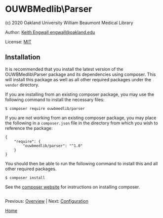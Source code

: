 # OUWBMedlib\Parser
(c) 2020 Oakland University William Beaumont Medical Library

Author: [Keith Engwall <engwall@oakland.edu>](mailto:engwall@oakland.edu)

License: [MIT](https://opensource.org/licenses/MIT)

## Installation

It is recommended that you install the latest version of the OUWBMedlib\Parser 
package and its dependencies using composer.  This will install this package
as well as all other required packages under the `vendor` directory.

If you are installing
from an existing composer package, you may use the following command
to install the necessary files:

```
$ composer require ouwbmedlib/parser
```

If you are not working from an existing composer package, 
you may place the following in a `composer.json` file 
in the directory from which you wish to reference the package:

```
{
    "require": {
        "ouwbmedlib/parser": "^1.0"
    }
}
```

You should then be able to run the following command to install
this and all other required packages.

```
$ composer install
```

See the [composer website](https://getcomposer.org) for instructions
on installing composer.

##
Previous: [Overview](Overview.md) | Next: [Configuration](Config.md)

[Home](../README.md)


